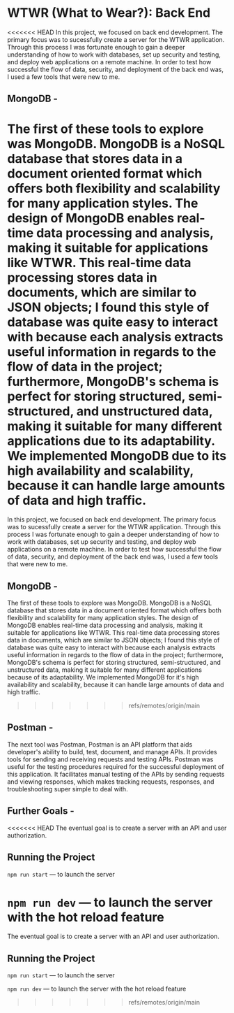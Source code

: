 # WTWR (What to Wear?): Back End

<<<<<<< HEAD
In this project, we focused on back end development. The primary focus was to sucessfully create a server for the WTWR application. Through this process I was fortunate enough to gain a deeper understanding of how to work with databases, set up security and testing, and deploy web applications on a remote machine. In order to test how successful the flow of data, security, and deployment of the back end was, I used a few tools that were new to me.

## MongoDB -

The first of these tools to explore was MongoDB. MongoDB is a NoSQL database that stores data in a document oriented format which offers both flexibility and scalability for many application styles. The design of MongoDB enables real-time data processing and analysis, making it suitable for applications like WTWR. This real-time data processing stores data in documents, which are similar to JSON objects; I found this style of database was quite easy to interact with because each analysis extracts useful information in regards to the flow of data in the project; furthermore, MongoDB's schema is perfect for storing structured, semi-structured, and unstructured data, making it suitable for many different applications due to its adaptability. We implemented MongoDB due to its high availability and scalability, because it can handle large amounts of data and high traffic.
=======
In this project, we focused on back end development. The primary focus was to sucessfully create a server for the WTWR application. Through this process I was fortunate enough to gain a deeper understanding of how to work with databases, set up security and testing, and deploy web applications on a remote machine. In order to test how successful the flow of data, security, and deployment of the back end was, I used a few tools that were new to me. 

## MongoDB -

The first of these tools to explore was MongoDB. MongoDB is a NoSQL database that stores data in a document oriented format which offers both flexibility and scalability for many application styles. The design of MongoDB enables real-time data processing and analysis, making it suitable for applications like WTWR. This real-time data processing stores data in documents, which are similar to JSON objects; I found this style of database was quite easy to interact with because each analysis extracts useful information in regards to the flow of data in the project; furthermore, MongoDB's schema is perfect for storing structured, semi-structured, and unstructured data, making it suitable for many different applications because of its adaptability. We implemented MongoDB for it's high availability and scalability, because it can handle large amounts of data and high traffic.
>>>>>>> refs/remotes/origin/main

## Postman -

The next tool was Postman, Postman is an API platform that aids developer's ability to build, test, document, and manage APIs. It provides tools for sending and receiving requests and testing APIs. Postman was useful for the testing procedures required for the successful deployment of this application. It facilitates manual testing of the APIs by sending requests and viewing responses, which makes tracking requests, responses, and troubleshooting super simple to deal with.

## Further Goals -

<<<<<<< HEAD
The eventual goal is to create a server with an API and user authorization.

## Running the Project

`npm run start` — to launch the server

`npm run dev` — to launch the server with the hot reload feature
=======
The eventual goal is to create a server with an API and user authorization. 

## Running the Project 

`npm run start` — to launch the server 

`npm run dev` — to launch the server with the hot reload feature

>>>>>>> refs/remotes/origin/main
